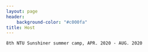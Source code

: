 ```yaml
---
layout: page
header:
    background-color: "#c000fa"
title: Host    
---
```


`8th NTU Sunshiner summer camp, APR. 2020 - AUG. 2020`